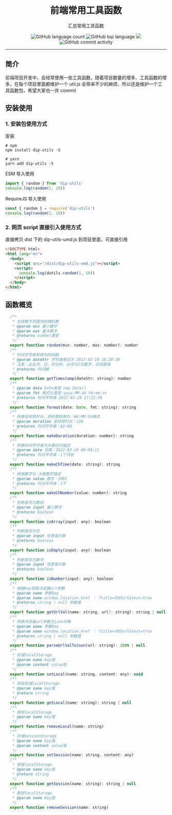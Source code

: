 <h1 align="center">前端常用工具函数</h1>

<p align="center">汇总常用工具函数</p>

<p align="center">
    <img alt="GitHub language count" src="https://img.shields.io/github/languages/count/kingfront/dip-utils" />
    <img src="https://img.shields.io/github/languages/top/kingfront/dip-utils?style=flat-square&color=green"  alt="GitHub top language" />
    <img src="https://img.shields.io/badge/dynamic/json?color=green&label=github&query=%24.data.totalSubs&url=https%3A%2F%2Fapi.spencerwoo.com%2Fsubstats%2F%3Fsource%3Dgithub%26queryKey%3Dkingfront&style=flat-square&logo=github" />
    <img alt="GitHub commit activity" src="https://img.shields.io/github/commit-activity/m/kingfront/dip-utils?color=yellow">
</p>

---

## 简介

前端项目开发中，会经常使用一些工具函数，随着项目数量的增多、工具函数的增多，在每个项目里面都维护一个 util.js 会带来不少的麻烦，所以还是维护一个工具函数包，希望大家也一并 commit

## 安装使用

### 1. 安装包使用方式

安装

```shell
# npm
npm install dip-utils -S

# yarn
yarn add dip-utils -S
```

ESM 导入使用

```js
import { random } from 'dip-utils'
console.log(random(1, 10))
```

RequireJS 导入使用

```js
const { random } = require('dip-utils')
console.log(random(1, 10))
```

### 2. 网页 script 直接引入使用方式

直接拷贝 dist 下的 dip-utils-umd.js 到项目里面，可直接引用

```html
<!DOCTYPE html>
<html lang="en">
  <body>
    <script src="/dist/dip-utils-umd.js"></script>
    <script>
      console.log(dutils.random(1, 10))
    </script>
  </body>
</html>
```

## 函数概览

```js
  /**
   * 生成数字范围内的随机数
   * @param min 最小数字
   * @param max 最大数字
   * @returns number类型
   */
  export function random(min: number, max: number): number
  /**
   * 时间字符串转换为时间戳
   * @param dateStr 字符串格式为 2017-02-10 18:20:30
   * 注意：此处月、日、时分秒、必须为2位数字，否则报错
   * @returns 时间戳
   */
  export function getTimestamp(dateStr: string): number
  /**
   * @param date Date类型 new Date()
   * @param fmt 格式化类型 yyyy-MM-dd hh:mm:ss
   * @returns 时间字符串 2022-03-29 17:22:30
   */
  export function format(date: Date, fmt: string): string
  /**
   * 转换音视频时长，把秒数转换为：HH:MM:SS格式
   * @param duration 音视频时长：120
   * @returns 时间字符串：02:00
   */
  export function makeDuration(duration: number): string
  /**
   * 转换时间字符串为大致时间描述
   * @param date 日期：2022-03-29 09:08:11
   * @returns 时间字符串：1个月前
   */
  export function makeChTime(date: string): string
  /**
   * 转换数字为 大致数字描述
   * @param value 数字：1001
   * @returns 时间字符串：1千
   */
  export function makeChNumber(value: number): string
  /**
   * 判断是否为数组
   * @param input 最小数字
   * @returns boolean
   */
  export function isArray(input: any): boolean
  /**
   * 判断是否为空
   * @param input 任意值对象
   * @returns boolean
   */
  export function isEmpty(input: any): boolean
  /**
   * 判断是否为数字
   * @param input 任意值对象
   * @returns boolean
   */
  export function isNumber(input: any): boolean
  /**
   * 根据key获取浏览器url参数
   * @param name 参数key
   * @param name window.location.href ： ?title=你好url&test=true
   * @returns string | null 参数值
   */
  export function getUrlVal(name: string, url?: string): string | null
  /**
   * 转换浏览器url参数为json对象
   * @param name 参数key
   * @param name window.location.href ： ?title=你好url&test=true
   * @returns string | null 参数值
   */
  export function parseUrlValToJson(url: string): JSON | null
  /**
   * 存储localStorage
   * @param name key值
   * @param content value值
   */
  export function setLocal(name: string, content: any): void
  /**
   * 获取存储localStorage
   * @param name key值
   * @return string
   */
  export function getLocal(name: string): string | null
  /**
   * 删除localStorage
   * @param name key值
   */
  export function removeLocal(name: string)
  /**
   * 存储sessionStorage
   * @param name key值
   * @param content value值
   */
  export function setSession(name: string, content: any)
  /**
   * 获取localStorage
   * @param name key值
   * @return string
   */
  export function getSession(name: string): string | null
  /**
   * 删除localStorage
   * @param name key值
   */
  export function removeSession(name: string)
```
